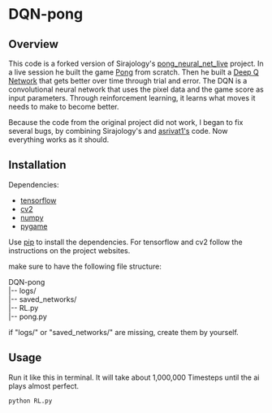 # DQN-pong

## Overview

This code is a forked version of Sirajology's [pong_neural_net_live](https://github.com/llSourcell/pong_neural_network_live) project. In a live session he built the game [Pong](https://en.wikipedia.org/wiki/Pong) from scratch. Then he built a [Deep Q Network](https://www.quora.com/Artificial-Intelligence-What-is-an-intuitive-explanation-of-how-deep-Q-networks-DQN-work) that gets better over time through trial and error. The DQN is a convolutional neural network that uses the pixel data and the game score as input parameters. Through reinforcement learning, it learns what moves it needs to make to become better.

Because the code from the original project did not work, I began to fix several bugs, by combining Sirajology's and [asrivat1's](https://github.com/asrivat1/DeepLearningVideoGames) code. Now everything works as it should.

## Installation

Dependencies:
* [tensorflow](https://www.tensorflow.org/)
* [cv2](http://opencv.org/)
* [numpy](http://www.numpy.org/)
* [pygame](https://www.pygame.org/)

Use [pip](https://pypi.python.org/pypi/pip/) to install the dependencies. For tensorflow and cv2 follow the instructions on the project websites.

make sure to have the following file structure:

DQN-pong  
|-- logs/  
|-- saved_networks/  
|-- RL.py  
|-- pong.py

if "logs/" or "saved_networks/" are missing, create them by yourself.

## Usage

Run it like this in terminal. It will take about 1,000,000 Timesteps until the ai plays almost perfect.

`python RL.py`
